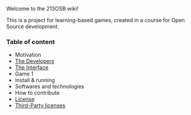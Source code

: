 Welcome to the 213OSB wiki!

This is a project for learning-based games, created in a course for Open Source development.

### Table of content
* Motivation
* [The Developers](https://github.com/brisdalen/213OSB/wiki/The-Developers)
* [The Interface](https://github.com/brisdalen/213OSB/wiki/The-Interface)
* Game 1
* Install & running
* Softwares and technologies
* How to contribute
* [License](https://github.com/brisdalen/213OSB/wiki/License)
* [Third-Party licenses](https://github.com/brisdalen/213OSB/wiki/Third-Party-Licenses)
